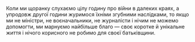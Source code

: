 Коли ми щоранку слухаємо цілу годину про війни в далеких краях, а упродовж другої години журимося їхніми згубними наслідками, то якщо ми не міністри, не воєначальники, не журналісти і нічим не можемо допомогти, ми марнуємо найбільше благо — своє коротке й унікальне життя і нічого корисного не робимо для своєї батьківщини.